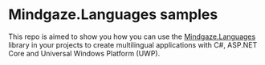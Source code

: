 # Mindgaze.Languages samples

This repo is aimed to show you how you can use the [Mindgaze.Languages](https://gitlab.com/afivan/mindgaze-languages) library in your projects to create multilingual applications with C#, ASP.NET Core and Universal Windows Platform (UWP).

